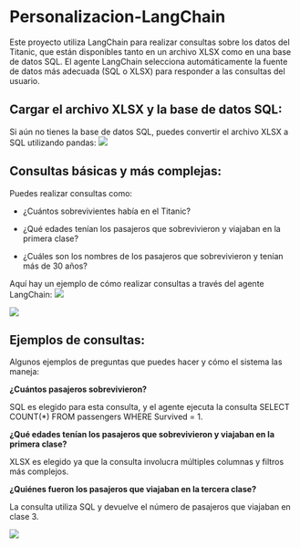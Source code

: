 # Personalizacion-LangChain
Este proyecto utiliza LangChain para realizar consultas sobre los datos del Titanic, que están disponibles tanto en un archivo XLSX como en una base de datos SQL. El agente LangChain selecciona automáticamente la fuente de datos más adecuada (SQL o XLSX) para responder a las consultas del usuario.

## Cargar el archivo XLSX y la base de datos SQL:

Si aún no tienes la base de datos SQL, puedes convertir el archivo XLSX a SQL utilizando pandas:
![](https://github.com/ANTHONYCCOLQUE/t44/blob/main/p1.png)

## Consultas básicas y más complejas:

Puedes realizar consultas como:

- ¿Cuántos sobrevivientes había en el Titanic?

- ¿Qué edades tenían los pasajeros que sobrevivieron y viajaban en la primera clase?

- ¿Cuáles son los nombres de los pasajeros que sobrevivieron y tenían más de 30 años?

Aquí hay un ejemplo de cómo realizar consultas a través del agente LangChain:
![](https://github.com/ANTHONYCCOLQUE/t44/blob/main/d2.png)

![](https://github.com/ANTHONYCCOLQUE/t44/blob/main/d3.png)


## Ejemplos de consultas:
Algunos ejemplos de preguntas que puedes hacer y cómo el sistema las maneja:

**¿Cuántos pasajeros sobrevivieron?**

SQL es elegido para esta consulta, y el agente ejecuta la consulta SELECT COUNT(*) FROM passengers WHERE Survived = 1.

**¿Qué edades tenían los pasajeros que sobrevivieron y viajaban en la primera clase?**

XLSX es elegido ya que la consulta involucra múltiples columnas y filtros más complejos.

**¿Quiénes fueron los pasajeros que viajaban en la tercera clase?**

La consulta utiliza SQL y devuelve el número de pasajeros que viajaban en clase 3.

![](https://github.com/ANTHONYCCOLQUE/t44/upload)
